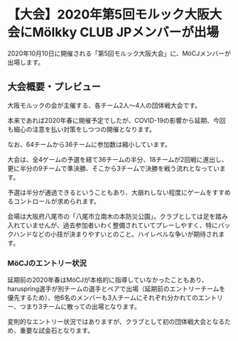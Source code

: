 # 【大会】2020年第5回モルック大阪大会にMölkky CLUB JPメンバーが出場

2020年10月10日に開催される「第5回モルック大阪大会」に、MöCJメンバーが出場します。

## 大会概要・プレビュー

大阪モルックの会が主催する、各チーム2人～4人の団体戦大会です。

本来であれば2020年春に開催予定でしたが、COVID-19の影響から延期、今回も細心の注意を払い対策をしつつの開催となります。

なお、64チームから36チームに参加数は縮小しています。

大会は、全4ゲームの予選を経て36チームの半分、18チームが2回戦に進出し、更に半分の9チームで準決勝、そこから3チームで決勝を戦う流れとなっています。

予選は半分が通過できるということもあり、大崩れしない程度にゲームをすすめるコントロールが求められます。

会場は大阪府八尾市の「八尾市立南木の本防災公園」。クラブとしては足を踏み入れていませんが、過去参加者いわく整備されていてプレーしやすく、特にバックハンドなどの小技が決まりやすいとのこと。ハイレベルな争いが期待されます。

### MöCJのエントリー状況

延期前の2020年春はMöCJが本格的に指導していなかったこともあり、haruspring選手が別チームの選手とペアで出場（延期前のエントリーチームを優先するため）、他6名のメンバーも3人チームにそれぞれ分かれてのエントリー、つまり3チームに散っての出場となります。

変則的なエントリー状況ではありますが、クラブとして初の団体戦大会となるため、重要な試金石となります。

